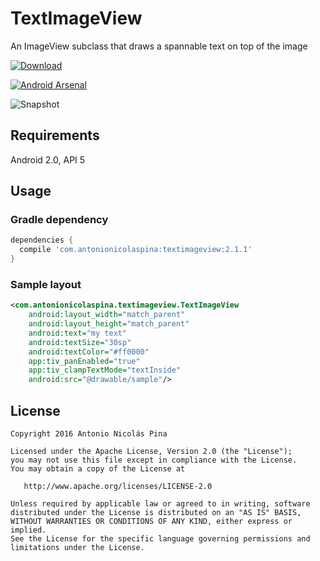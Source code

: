 # TextImageView
An ImageView subclass that draws a spannable text on top of the image

[ ![Download](https://api.bintray.com/packages/anpez/maven/textimageview/images/download.svg) ](https://bintray.com/anpez/maven/textimageview/_latestVersion)

[ ![Android Arsenal](https://img.shields.io/badge/Android%20Arsenal-TextImageView-green.svg?style=true)](https://android-arsenal.com/details/1/3017)

![Snapshot](https://raw.githubusercontent.com/ANPez/TextImageView/master/snapshot.gif)

## Requirements
Android 2.0, API 5

## Usage
### Gradle dependency

```groovy
dependencies {
  compile 'com.antonionicolaspina:textimageview:2.1.1'
}
```

### Sample layout

```xml
<com.antonionicolaspina.textimageview.TextImageView
    android:layout_width="match_parent"
    android:layout_height="match_parent"
    android:text="my text"
    android:textSize="30sp"
    android:textColor="#ff0000"
    app:tiv_panEnabled="true"
    app:tiv_clampTextMode="textInside"
    android:src="@drawable/sample"/>
```

## License
    Copyright 2016 Antonio Nicolás Pina

    Licensed under the Apache License, Version 2.0 (the "License");
    you may not use this file except in compliance with the License.
    You may obtain a copy of the License at

       http://www.apache.org/licenses/LICENSE-2.0

    Unless required by applicable law or agreed to in writing, software
    distributed under the License is distributed on an "AS IS" BASIS,
    WITHOUT WARRANTIES OR CONDITIONS OF ANY KIND, either express or implied.
    See the License for the specific language governing permissions and
    limitations under the License.
